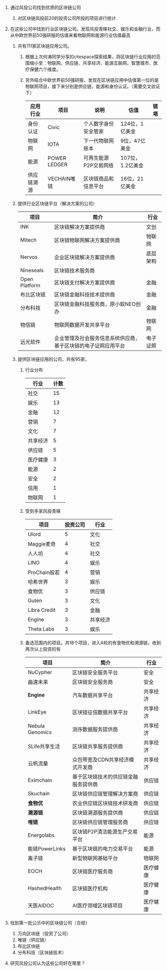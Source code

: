 1. 通过风投公司找到优质的区块链公司

   1. 对区块链风投前20的投资公司所投的项目进行统计

2. 在这些公司中找到行业区块链公司。发现风投青睐社交、娱乐和金融行业，而从中欧世界前50强研报的估值来看物联网和能源行业估值最高

   1. 共有111家区块链应用公司。

      1. 根据上次何涛同学分享的citespace探索结果，将区块链行业应用的范围缩小至：物联网、供应链、共享经济、能源互联网、智慧城市、医疗保健六个维度。

      2. 另外结合中欧世界前50强研报，发现在区块链应用中估值第一位的是物联网项目，接下来分别是供应链，能源和身份认证。（需要交叉验证下）

         | 应用行业   | 项目         | 说明                  | 估值             | 链塔 |
         | ---------- | ------------ | --------------------- | ---------------- | ---- |
         | 身份认证   | Civic        | 个人数字身份安全管家  | 124位，1亿美⾦   |      |
         | 物联网     | IOTA         | 下一代物联网账本      | 9位，47亿美⾦    |      |
         | 能源       | POWER LEDGER | 可再生能源P2P交易网络 | 107位，1.2亿美⾦ |      |
         | 供应链溯源 | VECHAIN唯链  | 区块链商品和信息平台  | 16位，21亿美⾦   |      |

   2. 提供行业区块链平台（解决方案的公司）

      | 项目          | 简介                                                         | 行业     |
      | ------------- | ------------------------------------------------------------ | -------- |
      | INK           | 区块链解决方案提供商                                         | 文创     |
      | Mitech        | 区块链物联网解决方案提供商                                   | 物联网   |
      | Nervos        | 企业区块链解决方案提供商                                     | 底层架构 |
      | Nineseals     | 区块链技术服务商                                             |          |
      | Open Platform | 区块链支付解决方案提供商                                     | 金融     |
      | 布比区块链    | 区块链金融科技技术提供商                                     | 金融     |
      | 分布科技      | 区块链金融科技服务商，原小蚁NEO创办                          | 金融     |
      | 物信链        | 物联网数据开发共享平台                                       | 物联网   |
      | 远光软件      | 企业管理及社会服务信息系统供应商，基于区块链的电子证照应用平台 | 电子证照 |

   3. 提供区块链应用的公司，共有95家，

      1. 行业分布

         | 行业     | 计数 |
         | -------- | ---- |
         | 社交     | 15   |
         | 娱乐     | 13   |
         | 金融     | 12   |
         | 营销     | 7    |
         | 文化     | 7    |
         | 共享经济 | 5    |
         | 供应链   | 5    |
         | 医疗健康 | 3    |
         | 能源     | 2    |
         | 安全     | 2    |
         | 信用     | 1    |
         | 物联网   | 1    |

      2. 受到多家风投青睐

         | 项目         | 投资公司 | 行业     |
         | ------------ | -------- | -------- |
         | Ulord        | 5        | 文化     |
         | Maggie麦奇   | 4        | 社交     |
         | 人人坊       | 4        | 社交     |
         | LINO         | 4        | 娱乐     |
         | ProChain般若 | 4        | 营销     |
         | 哈希世界     | 3        | 娱乐     |
         | 食物优       | 3        | 供应链   |
         | Guten        | 3        | 文化     |
         | Libra Credit | 3        | 金融     |
         | Engine       | 3        | 共享经济 |
         | Theta Labs   | 3        | 娱乐     |

      3. 备选范围内的项目。共18个项目，进入A轮的有食物优和溯源链，收到两次以上投资的有

         | 项目            | 简介                                 | 行业     |
         | --------------- | ------------------------------------ | -------- |
         | NuCypher        | 区块链安全服务平台                   | 安全     |
         | 曲速未来        | 区块链安全服务商                     | 安全     |
         | **Engine**      | 汽车数据共享平台                     | 共享经济 |
         | LinkEye         | 区块链征信数据共享平台               | 共享经济 |
         | Nebula Genomics | 测序数据服务提供商                   | 共享经济 |
         | SLife共享生活   | 区块链共享服务提供商                 | 共享经济 |
         | 云帆流量        | 众包带宽及CDN共享经济模式开发商      | 共享经济 |
         | Eximchain       | 基于区块链技术的供应链金融服务提供商 | 供应链   |
         | Skuchain        | 区块链供应链管理解决方案商           | 供应链   |
         | **食物优**      | 农业供应链区块链技术研发商           | 供应链   |
         | **溯源链**      | 区块链溯源服务提供商                 | 供应链   |
         | **唯链**        | 区块链供应链管理服务商               | 供应链   |
         | Energolabs      | 区块链P2P清洁能源生产交易平台        | 能源     |
         | 能链PowerLinks  | 基于区块链的电力交易平台             | 能源     |
         | 离子链          | 新型物联网基础平台                   | 物联网   |
         | EOCH            | 区块链医疗服务商                     | 医疗健康 |
         | HashedHealth    | 区块链医疗机构                       | 医疗健康 |
         | 天医AIDOC       | AI医疗领域区块链项目                 | 医疗健康 |

      

3. 找到第一批公示中的区块链公司（合规）

   1. 万向区块链（投资了公司）
   2. 唯链（供应链）
   3. 布比区块链
   4. 分布科技（区块链技术）

4. 研究风投公司认为这些公司好在哪里？